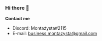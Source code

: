 ### Hi there 👋

**Contact me**

- Discord: Montażysta#2115
- E-mail: business.montazysta@gmail.com
<!--
**montazystaa/montazystaa** is a ✨ _special_ ✨ repository because its `README.md` (this file) appears on your GitHub profile.

-->
